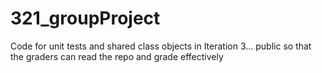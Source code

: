 # 321_groupProject
Code for unit tests and shared class objects in Iteration 3...
public so that the graders can read the repo and grade effectively
